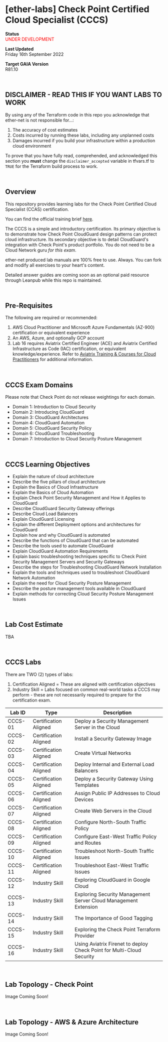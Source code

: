 # [ether-labs] Check Point Certified Cloud Specialist (CCCS)

**Status**\
<span style="color:red">UNDER DEVELOPMENT<span>

**Last Updated**\
Friday 16th September 2022

**Target GAIA Version**\
R81.10

<br />

## DISCLAIMER - READ THIS IF YOU WANT LABS TO WORK

By using any of the Terraform code in this repo you acknowledge that ether-net is not responsible for...:
1. The accuracy of cost estimates
2. Costs incurred by running these labs, including any unplanned costs
3. Damages incurred if you build your infrastructure within a production cloud environment

To prove that you have fully read, comprehended, and acknowledged this section you **must** change the `disclaimer_accepted` variable in tfvars.tf to `TRUE` for the Terraform build process to work.

<br />

## Overview
This repository provides learning labs for the Check Point Certified Cloud Specialist (CCAS) certification.

You can find the official training brief [here](https://www.checkpoint.com/downloads/training/CCCS-R81-course-overview.pdf).

The CCCS is a simple and introductory certification. Its primary objective is to demonstrate how Check Point CloudGuard design patterns can protect cloud infrastructure. Its secondary objective is to detail CloudGuard's integration with Check Point's product portfolio. You do not need to be a Cloud Network guru *for this exam*.

ether-net produced lab manuals are 100% free to use. Always. You can fork and modify all exercises to your heart's content.

Detailed answer guides are coming soon as an optional paid resource through Leanpub while this repo is maintained.

<br />

## Pre-Requisites
The following are required or recommended:
1. AWS Cloud Practitioner and Microsoft Azure Fundamentals (AZ-900) certification or equivalent experience
2. An AWS, Azure, and optionally GCP account
3. Lab 16 requires Aviatrix Certified Engineer (ACE) and Aviatrix Certified Infrastructure as Code (IAC) certification, or equivalent knowledge/experience. Refer to [Aviatrix Training & Courses for Cloud Practitioners](https://aviatrix.com/ace-multicloud-networking-training/) for additional information.
<br />

## CCCS Exam Domains
Please note that Check Point do not release weightings for each domain.
* Domain 1: Introduction to Cloud Security 
* Domain 2: Introducing CloudGuard
* Domain 3: CloudGuard Architectures
* Domain 4: CloudGuard Automation
* Domain 5: CloudGuard Security Policy
* Domain 6: CloudGuard Troubleshooting
* Domain 7: Introduction to Cloud Security Posture Management

<br />

## CCCS Learning Objectives
* Explain the nature of cloud architecture
* Describe the five pillars of cloud architecture
* Explain the Basics of Cloud Infrastructure
* Explain the Basics of Cloud Automation
* Explain Check Point Security Management and How it Applies to CloudGuard
* Describe CloudGuard Security Gateway offerings
* Describe Cloud Load Balancers
* Explain CloudGuard Licensing
* Explain the different Deployment options and architectures for CloudGuard
* Explain how and why CloudGuard is automated
* Describe the functions of CloudGuard that can be automated
* Describe the tools used to automate CloudGuard
* Explain CloudGuard Automation Requirements
* Explain basic troubleshooting techniques specific to Check Point Security Management Servers and Security Gateways
* Describe the steps for Troubleshooting CloudGuard Network Installation
* Explain the tools and techniques used to troubleshoot CloudGuard Network Automation
* Explain the need for Cloud Security Posture Management
* Describe the posture management tools available in CloudGuard
* Explain methods for correcting Cloud Security Posture Management Issues

<br />

## Lab Cost Estimate

TBA

<br />

## CCCS Labs
There are TWO (2) types of labs:
1. Certification Aligned = These are aligned with certification objectives
2. Industry Skill = Labs focused on common real-world tasks a CCCS may perform - these are not necessarily required to prepare for the certification exam.

| Lab ID  | Type | Description |
|---------|------|-------------|
| CCCS-01 | Certification Aligned | Deploy a Security Management Server in the Cloud |
| CCCS-02 | Certification Aligned | Install a Security Gateway Image |
| CCCS-03 | Certification Aligned | Create Virtual Networks |
| CCCS-04 | Certification Aligned | Deploy Internal and External Load Balancers |
| CCCS-05 | Certification Aligned | Deploy a Security Gateway Using Templates |
| CCCS-06 | Certification Aligned | Assign Public IP Addresses to Cloud Devices |
| CCCS-07 | Certification Aligned | Create Web Servers in the Cloud |
| CCCS-08 | Certification Aligned | Configure North-South Traffic Policy |
| CCCS-09 | Certification Aligned | Configure East-West Traffic Policy and Routes |
| CCCS-10 | Certification Aligned | Troubleshoot North-South Traffic Issues |
| CCCS-11 | Certification Aligned | Troubleshoot East-West Traffic Issues |
| CCCS-12 | Industry Skill | Exploring CloudGuard in Google Cloud |
| CCCS-13 | Industry Skill | Exploring Security Management Server Cloud Management Extension |
| CCCS-14 | Industry Skill | The Importance of Good Tagging  |
| CCCS-15 | Industry Skill | Exploring the Check Point Terraform Provider |
| CCCS-16 | Industry Skill | Using Aviatrix Firenet to deploy Check Point for Multi-Cloud Security | - |

<br />

## Lab Topology - Check Point

Image Coming Soon!

<br />

## Lab Topology - AWS & Azure Architecture 

Image Coming Soon!